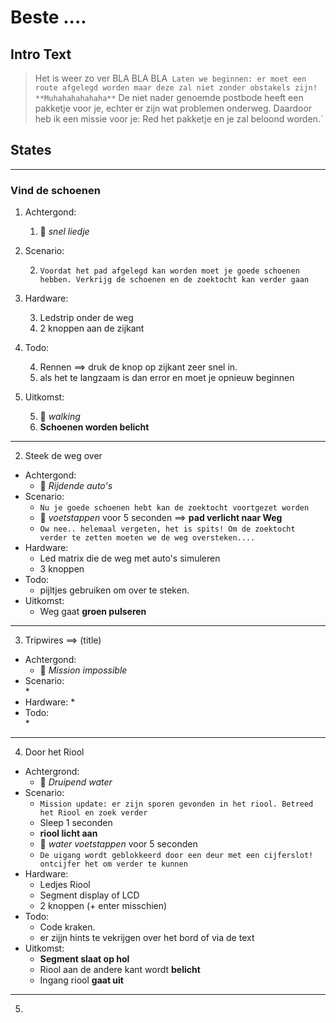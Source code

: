 # Beste ....

## Intro Text

> Het is weer zo ver BLA BLA BLA`
> Laten we beginnen: er moet een route afgelegd worden maar deze zal niet zonder obstakels zijn! **Muhahahahahaha**`
> De niet nader genoemde postbode heeft een pakketje voor je, echter er zijn wat problemen onderweg. Daardoor heb ik een missie voor je: Red het pakketje en je zal beloond worden.`


## States

---
### Vind de schoenen
1. Achtergond: 	

	1. :musical_note: *snel liedje*
2. Scenario:	

	2. `Voordat het pad afgelegd kan worden moet je goede schoenen hebben. Verkrijg de schoenen en de zoektocht kan verder gaan`
3. Hardware:		

	3. Ledstrip onder de weg
	3. 2 knoppen aan de zijkant
4. Todo: 	

	4. Rennen ==> druk de knop op zijkant zeer snel in. 
	4. als het te langzaam is dan error en moet je opnieuw beginnen
5. Uitkomst: 
		
	5. :musical_note: *walking*
	5. **Schoenen worden belicht**

---
2. Steek de weg over
- Achtergond:	
	* :musical_note: *Rijdende auto's*
- Scenario:		
	* `Nu je goede schoenen hebt kan de zoektocht voortgezet worden`
	* :musical_note: *voetstappen* voor 5 seconden ==> **pad verlicht naar Weg**
	* `Ow nee.. helemaal vergeten, het is spits! Om de zoektocht verder te zetten moeten we de weg oversteken....`
- Hardware:	
	* Led matrix die de weg met auto's simuleren
	* 3 knoppen
- Todo:		
	* pijltjes gebruiken om over te steken.	
- Uitkomst:
	* Weg gaat **groen pulseren**


---	
3. Tripwires ==> (title)
- Achtergond:	
	* :musical_note: *Mission impossible*
- Scenario:		
	* 
- Hardware:	
	* 
- Todo:		
	* 

---
4. Door het Riool
- Achtergrond:	
	* :musical_note: *Druipend water*
- Scenario:	
	* `Mission update: er zijn sporen gevonden in het riool. Betreed het Riool en zoek verder`
	* Sleep 1 seconden
	* **riool licht aan** 
	* :musical_note: *water voetstappen* voor 5 seconden
	* `De uigang wordt geblokkeerd door een deur met een cijferslot! ontcijfer het om verder te kunnen`
- Hardware:	
	* Ledjes Riool
	* Segment display of LCD
	* 2 knoppen (+ enter misschien)
- Todo:		
	* Code kraken.
	* er zijjn hints te vekrijgen over het bord of via de text
- Uitkomst:
	* **Segment slaat op hol**
	* Riool aan de andere kant wordt **belicht**
	* Ingang riool **gaat uit**

---
5. 